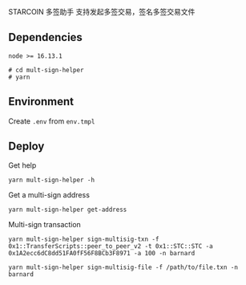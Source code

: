 STARCOIN 多签助手
支持发起多签交易，签名多签交易文件

## Dependencies

```
node >= 16.13.1

# cd mult-sign-helper
# yarn
```

## Environment

Create `.env` from `env.tmpl`

## Deploy 
Get help
```
yarn mult-sign-helper -h
```

Get a multi-sign address

```
yarn mult-sign-helper get-address
```

Multi-sign transaction

```
yarn mult-sign-helper sign-multisig-txn -f 0x1::TransferScripts::peer_to_peer_v2 -t 0x1::STC::STC -a 0x1A2ecc6dC8dd51FA0fF56F8BCb3F8971 -a 100 -n barnard
```
```
yarn mult-sign-helper sign-multisig-file -f /path/to/file.txn -n barnard
```